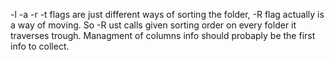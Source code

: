 -l -a -r -t flags are just different ways of sorting the folder, -R flag actually is a way of moving. So -R ust calls given sorting order on every folder it traverses trough. Managment of columns info should probaply be the first info to collect.
